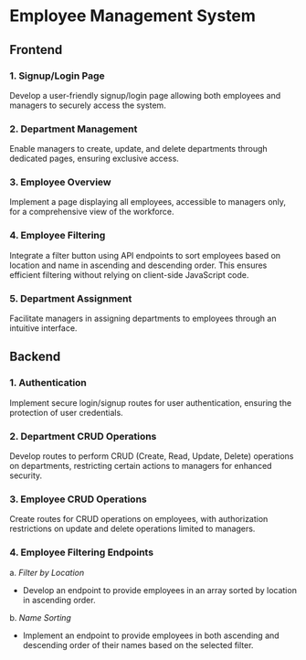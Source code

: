 # Employee Management System

## Frontend

### 1. Signup/Login Page
Develop a user-friendly signup/login page allowing both employees and managers to securely access the system.

### 2. Department Management
Enable managers to create, update, and delete departments through dedicated pages, ensuring exclusive access.

### 3. Employee Overview
Implement a page displaying all employees, accessible to managers only, for a comprehensive view of the workforce.

### 4. Employee Filtering
Integrate a filter button using API endpoints to sort employees based on location and name in ascending and descending order. This ensures efficient filtering without relying on client-side JavaScript code.

### 5. Department Assignment
Facilitate managers in assigning departments to employees through an intuitive interface.

## Backend

### 1. Authentication
Implement secure login/signup routes for user authentication, ensuring the protection of user credentials.

### 2. Department CRUD Operations
Develop routes to perform CRUD (Create, Read, Update, Delete) operations on departments, restricting certain actions to managers for enhanced security.

### 3. Employee CRUD Operations
Create routes for CRUD operations on employees, with authorization restrictions on update and delete operations limited to managers.

### 4. Employee Filtering Endpoints
a. *Filter by Location*
   - Develop an endpoint to provide employees in an array sorted by location in ascending order.

b. *Name Sorting*
   - Implement an endpoint to provide employees in both ascending and descending order of their names based on the selected filter.
